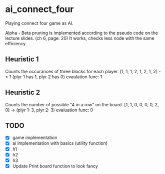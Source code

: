 # ai_connect_four
Playing connect four game as AI.

Alpha - Beta pruning is implemented according to the pseudo code on the lecture slides. (ch 6, page: 20)
It works, checks less node with the same efficiency.

## Heuristic 1
Counts the occurances of three blocks for each player.
[1, 1, 1, 2, 1, 2, 1, 2] -> 1 (plyr 1 has 1, plyr 2 has 0) evaulation func: 1

## Heuristic 2
Counts the number of possible "4 in a row" on the board.
[1, 1, 0, 0, 0, 0, 2, 0] -> (plyr 1: 3, plyr 2: 3) evaluation func: 0

## TODO
- [X] game implementation
- [X] ai implementation with basics (utility function)
- [X] h1
- [X] h2
- [X] h3
- [X] Update Print board function to look fancy
